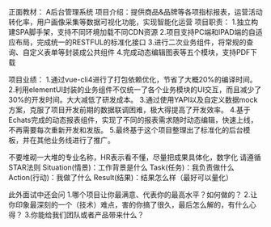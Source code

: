 正面教材：
A后台管理系统
项目介绍：提供商品&品牌等各项指标报表，运营活动转化率，用户画像采集等数据可视化功能，实现智能化运营
项目职责：
1.独立构建SPA脚手架，支持不同环境加载不同CDN资源
2.项目支持PC端和IPAD端的自适应布局，完成统一的RESTFUL的标准化接口
3.进行二次业务组件，将常规的查询、自定义表单等封装成公共组件
4.完成动态编辑图表等五个模块，支持PDF下载

项目业绩：
1.通过vue-cli4进行了打包依赖优化，节省了大概20%的编译时间。
2.利用elementUI封装的业务组件不仅统一了各个业务模块的UI交互，而且减少了30%的开发时间。大大减低了研发成本。
3.通过使用YAPI以及自定义数据mock方案，克服了项目开发前期的数据联调困难，极大得提高了开发效率。
4.基于Echats完成的动态报表组件，实现了不同的报表需求随时动态编辑，快速上线，不再需要每次重新开发和发版。
5.最终基于这个项目整理出了标准化的后台模板，并在其他业务线进行了推广。

不要堆砌一大堆的专业名称，HR表示看不懂，尽量把成果具体化，数字化
请遵循STAR法则
Situation(情景)：工作背景是什么
Task(任务)：我负责做什么
Action(行动)：我做了什么
Result(结果)：结果怎么样（最好可以量化）

此外面试中还会问
1.哪个项目让你最满意、代表你的最高水平？如何做的？
2.让你印象最深刻的一个（技术）难点，害的你搞了很久，最后怎么解的，有什么心得？
3.你能给我们团队或者产品带来什么？